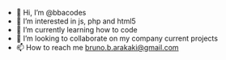 - 👋 Hi, I’m @bbacodes
- 👀 I’m interested in js, php and html5 
- 🌱 I’m currently learning how to code 
- 💞️ I’m looking to collaborate on my company current projects
- 📫 How to reach me bruno.b.arakaki@gmail.com

<!---
bbacodes/bbacodes is a ✨ special ✨ repository because its `README.md` (this file) appears on your GitHub profile.
You can click the Preview link to take a look at your changes.
--->

